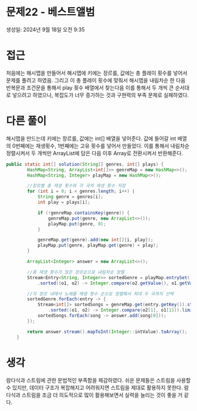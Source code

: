 # 문제22 - 베스트앨범

생성일: 2024년 9월 18일 오전 9:35

# 접근

처음에는 해시맵을 만들어서 해시맵에 키에는 장르를, 값에는 총 플레이 횟수를 넣어서 문제를 풀려고 하였음. 그리고 이 총 플레이 횟수에 맞춰서 해시맵을 내림차순 한 다음 반복문과 조건문을 통해서 play 횟수 배열에서 찾는다음 이를 통해서 두 개씩 큰 순서대로 넣으려고 하였으나, 복잡도가 너무 증가하는 것과 구현력의 부족 문제로 실패하였다.

# 다른 풀이

해시맵을 만드는데 키에는 장르를, 값에는 int[] 배열을 넣어준다. 값에 들어갈 int 배열의 0번째에는 재생횟수, 1번째에는 고유 횟수를 넣어서 만들었다. 이를 통해서 내림차순 정렬시켜서 두 개씩만 ArrayList에 담은 다음 이후 Array로 전환시켜서 반환해준다.

```java
public static int[] solution(String[] genres, int[] plays) {
        HashMap<String, ArrayList<int[]>> genreMap = new HashMap<>();
        HashMap<String, Integer> playMap = new HashMap<>();

        //장르별 총 재생 횟수와 각 곡의 재생 횟수 저장
        for (int i = 0; i < genres.length; i++) {
            String genre = genres[i];
            int play = plays[i];

            if (!genreMap.containsKey(genre)) {
                genreMap.put(genre, new ArrayList<>());
                playMap.put(genre, 0);
            }

            genreMap.get(genre).add(new int[]{i, play});
            playMap.put(genre, playMap.get(genre) + play);
        }

        ArrayList<Integer> answer = new ArrayList<>();

        //총 재생 횟수가 많은 장르순으로 내림차순 정렬
        Stream<Entry<String, Integer>> sortedGenre = playMap.entrySet().stream()
            .sorted((o1, o2) -> Integer.compare(o2.getValue(), o1.getValue()));

        //각 장르 내에서 노래를 재생 횟수 순으로 정렬해서 최대 두 곡까지 선택
        sortedGenre.forEach(entry -> {
            Stream<int[]> sortedSongs = genreMap.get(entry.getKey()).stream()
                .sorted((o1, o2) -> Integer.compare(o2[1], o1[1])).limit(2);
            sortedSongs.forEach(song -> answer.add(song[0]));
        });

        return answer.stream().mapToInt(Integer::intValue).toArray();
    }
```

# 생각

람다식과 스트림에 관한 문법적인 부족함을 체감하였다. 쉬운 문제들은 스트림을 사용할 수 있지만, 데이터 구조가 복잡해지고 어려워지면 스트림을 제대로 활용하지 못한다. 람다식과 스트림을 조금 더 의도적으로 많이 활용해보면서 실력을 늘리는 것이 좋을 거 같다.